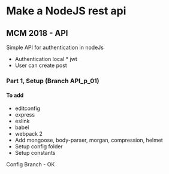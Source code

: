 # Make a NodeJS rest api
## MCM 2018 - API

Simple API for authentication in nodeJs

 - Authentication local * jwt
 - User can create post

 ### Part 1, Setup (Branch API_p_01)
 #### To add
 - editconfig
 - express
 - eslink
 - babel
 - webpack 2 
 - Add mongoose, body-parser, morgan, compression, helmet
 - Setup config folder
 - Setup constants

Config Branch - OK
